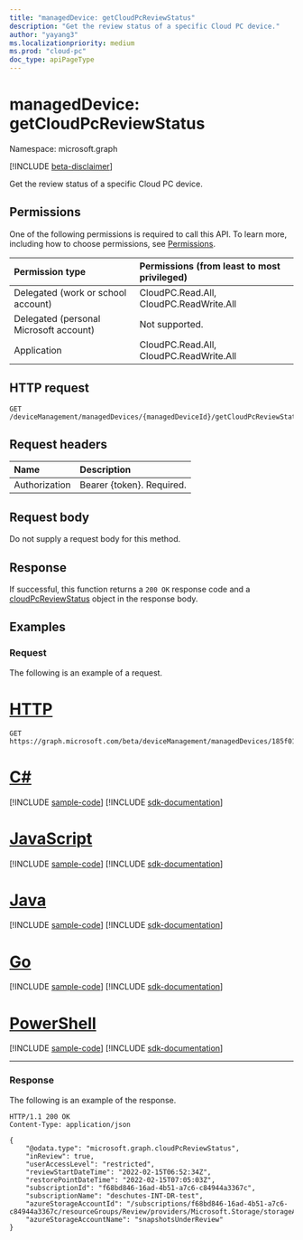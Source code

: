 ```yaml
---
title: "managedDevice: getCloudPcReviewStatus"
description: "Get the review status of a specific Cloud PC device."
author: "yayang3"
ms.localizationpriority: medium
ms.prod: "cloud-pc"
doc_type: apiPageType
---
```


# managedDevice: getCloudPcReviewStatus

Namespace: microsoft.graph

[!INCLUDE [beta-disclaimer](../../includes/beta-disclaimer.md)]

Get the review status of a specific Cloud PC device.

## Permissions
One of the following permissions is required to call this API. To learn more, including how to choose permissions, see [Permissions](/graph/permissions-reference).

|Permission type|Permissions (from least to most privileged)|
|:---|:---|
|Delegated (work or school account)|CloudPC.Read.All, CloudPC.ReadWrite.All|
|Delegated (personal Microsoft account)|Not supported.|
|Application|CloudPC.Read.All, CloudPC.ReadWrite.All|

## HTTP request

<!-- {
  "blockType": "ignored"
}
-->
``` http
GET /deviceManagement/managedDevices/{managedDeviceId}/getCloudPcReviewStatus
```

## Request headers
|Name|Description|
|:---|:---|
|Authorization|Bearer {token}. Required.|

## Request body
Do not supply a request body for this method.

## Response

If successful, this function returns a `200 OK` response code and a [cloudPcReviewStatus](../resources/cloudpcreviewstatus.md) object in the response body.

## Examples

### Request

The following is an example of a request.


# [HTTP](#tab/http)
<!-- {
  "blockType": "request",
  "name": "manageddevicethis.getcloudpcreviewstatus"
}
-->
``` http
GET https://graph.microsoft.com/beta/deviceManagement/managedDevices/185f01c2de954929afb129392e5d9f47/getCloudPcReviewStatus
```

# [C#](#tab/csharp)
[!INCLUDE [sample-code](../includes/snippets/csharp/manageddevicethisgetcloudpcreviewstatus-csharp-snippets.md)]
[!INCLUDE [sdk-documentation](../includes/snippets/snippets-sdk-documentation-link.md)]

# [JavaScript](#tab/javascript)
[!INCLUDE [sample-code](../includes/snippets/javascript/manageddevicethisgetcloudpcreviewstatus-javascript-snippets.md)]
[!INCLUDE [sdk-documentation](../includes/snippets/snippets-sdk-documentation-link.md)]

# [Java](#tab/java)
[!INCLUDE [sample-code](../includes/snippets/java/manageddevicethisgetcloudpcreviewstatus-java-snippets.md)]
[!INCLUDE [sdk-documentation](../includes/snippets/snippets-sdk-documentation-link.md)]

# [Go](#tab/go)
[!INCLUDE [sample-code](../includes/snippets/go/manageddevicethisgetcloudpcreviewstatus-go-snippets.md)]
[!INCLUDE [sdk-documentation](../includes/snippets/snippets-sdk-documentation-link.md)]

# [PowerShell](#tab/powershell)
[!INCLUDE [sample-code](../includes/snippets/powershell/manageddevicethisgetcloudpcreviewstatus-powershell-snippets.md)]
[!INCLUDE [sdk-documentation](../includes/snippets/snippets-sdk-documentation-link.md)]

---



### Response

The following is an example of the response.

<!-- {
  "blockType": "response",
  "@odata.type": "microsoft.graph.cloudPcReviewStatus",
  "name": "manageddevicethis.getcloudpcreviewstatus"
}
-->
``` http
HTTP/1.1 200 OK
Content-Type: application/json

{
    "@odata.type": "microsoft.graph.cloudPcReviewStatus",
    "inReview": true,
    "userAccessLevel": "restricted",
    "reviewStartDateTime": "2022-02-15T06:52:34Z",
    "restorePointDateTime": "2022-02-15T07:05:03Z",
    "subscriptionId": "f68bd846-16ad-4b51-a7c6-c84944a3367c",
    "subscriptionName": "deschutes-INT-DR-test",
    "azureStorageAccountId": "/subscriptions/f68bd846-16ad-4b51-a7c6-c84944a3367c/resourceGroups/Review/providers/Microsoft.Storage/storageAccounts/snapshotsUnderReview",
    "azureStorageAccountName": "snapshotsUnderReview"
}
```

